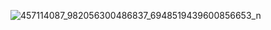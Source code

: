 ![457114087_982056300486837_6948519439600856653_n](https://github.com/user-attachments/assets/5c12feef-1038-4a58-9bba-a4305cd2fba9)
